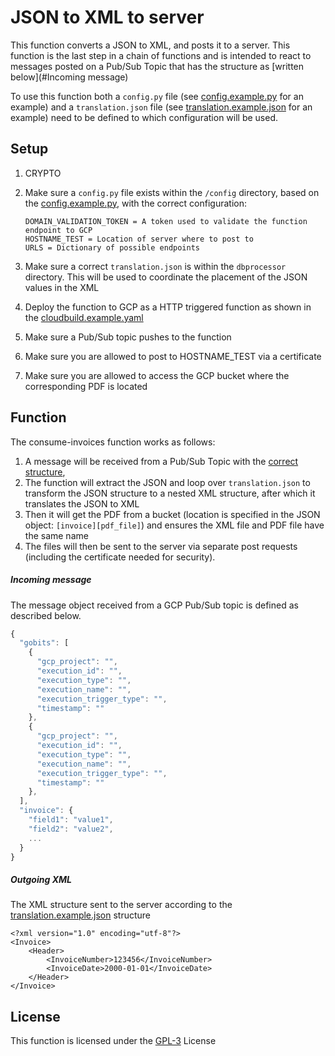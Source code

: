 # JSON to XML to server
This function converts a JSON to XML, and posts it to a server. This function is the last step in a chain of functions and is intended to react to messages posted on a Pub/Sub Topic that has the structure as [written below](#Incoming message)

To use this function both a ```config.py``` file (see [config.example.py](config/config.example.py) for an example) and a ```translation.json``` file (see [translation.example.json](config/translation.example.json) for an example) need to be defined to which configuration will be used.

## Setup
1. CRYPTO
2. Make sure a ```config.py``` file exists within the ```/config``` directory, based on the [config.example.py](config/config.example.py), with the correct configuration:
    ~~~
    DOMAIN_VALIDATION_TOKEN = A token used to validate the function endpoint to GCP
    HOSTNAME_TEST = Location of server where to post to
    URLS = Dictionary of possible endpoints
    ~~~

3. Make sure a correct ```translation.json``` is within the ```dbprocessor``` directory. This will be used to coordinate the placement of the JSON values in the XML
5. Deploy the function to GCP as a HTTP triggered function as shown in the [cloudbuild.example.yaml](cloudbuild.example.yaml)
5. Make sure a Pub/Sub topic pushes to the function
6. Make sure you are allowed to post to HOSTNAME_TEST via a certificate
7. Make sure you are allowed to access the GCP bucket where the corresponding PDF is located

## Function
The consume-invoices function works as follows:
1. A message will be received from a Pub/Sub Topic with the [correct structure](#incoming-message),
2. The function will extract the JSON and loop over ```translation.json``` to transform the JSON structure to a nested XML structure, after which it translates the JSON to XML
3. Then it will get the PDF from a bucket (location is specified in the JSON object: ```[invoice][pdf_file]```) and ensures the XML file and PDF file have the same name
4. The files will then be sent to the server via separate post requests (including the certificate needed for security).


##### Incoming message
The message object received from a GCP Pub/Sub topic is defined as described below.

~~~javascript
{
  "gobits": [
    {
      "gcp_project": "",
      "execution_id": "",
      "execution_type": "",
      "execution_name": "",
      "execution_trigger_type": "",
      "timestamp": ""
    },
    {
      "gcp_project": "",
      "execution_id": "",
      "execution_type": "",
      "execution_name": "",
      "execution_trigger_type": "",
      "timestamp": ""
    },
  ],
  "invoice": {
    "field1": "value1",
    "field2": "value2",
    ...
  }
}
~~~

##### Outgoing XML
The XML structure sent to the server according to the [translation.example.json](config/translation.example.json) structure
~~~
<?xml version="1.0" encoding="utf-8"?>
<Invoice>
    <Header>
        <InvoiceNumber>123456</InvoiceNumber>
        <InvoiceDate>2000-01-01</InvoiceDate>
    </Header>
</Invoice>
~~~

## License
This function is licensed under the [GPL-3](https://www.gnu.org/licenses/gpl-3.0.en.html) License

